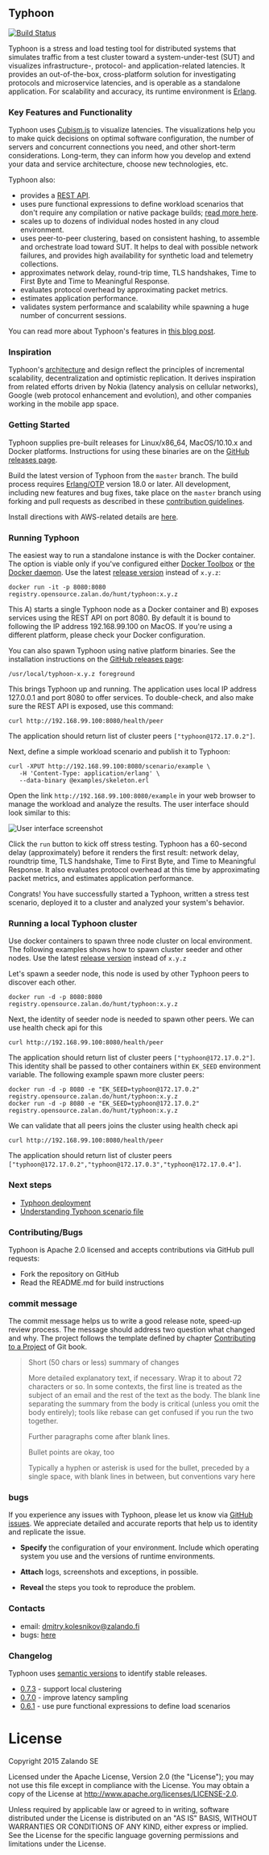 ## Typhoon

[![Build Status](https://secure.travis-ci.org/zalando/typhoon.svg?branch=master)](http://travis-ci.org/zalando/typhoon)

Typhoon is a stress and load testing tool for distributed systems that simulates traffic from a test cluster toward a system-under-test (SUT) and visualizes infrastructure-, protocol- and application-related latencies. It provides an out-of-the-box, cross-platform solution for investigating protocols and microservice latencies, and is operable as a standalone application. For scalability and accuracy, its runtime environment is [Erlang](http://www.erlang.org/).  

### Key Features and Functionality

Typhoon uses [Cubism.js](https://bost.ocks.org/mike/cubism/intro/#0) to visualize latencies. The visualizations help you to make quick decisions on optimal software configuration, the number of servers and concurrent connections you need, and other short-term considerations. Long-term, they can inform how you develop and extend your data and service architecture, choose new technologies, etc.

Typhoon also:
- provides a [REST API](https://github.com/zalando/typhoon/blob/master/docs/restapi.yaml).
- uses pure functional expressions to define workload scenarios that don't require any compilation or native package builds; [read more here](https://github.com/zalando/typhoon/blob/master/docs/scenario.md).
- scales up to dozens of individual nodes hosted in any cloud environment.
- uses peer-to-peer clustering, based on consistent hashing, to assemble and orchestrate load toward SUT. It helps to deal with possible network failures, and provides high availability for synthetic load and telemetry collections.
- approximates network delay, round-trip time, TLS handshakes, Time to First Byte and Time to Meaningful Response.
- evaluates protocol overhead by approximating packet metrics.
- estimates application performance.
- validates system performance and scalability while spawning a huge number of concurrent sessions.

You can read more about Typhoon's features in [this blog post](https://tech.zalando.de/blog/end-to-end-latency-challenges-for-microservices/).

### Inspiration

Typhoon's [architecture](docs/arch.md) and design reflect the principles of incremental scalability, decentralization and  optimistic replication. It derives inspiration from related efforts driven by Nokia (latency analysis on cellular networks), Google (web protocol enhancement and evolution), and other companies working in the mobile app space.

### Getting Started

Typhoon supplies pre-built releases for Linux/x86_64, MacOS/10.10.x and Docker platforms. Instructions for using these binaries are on the [GitHub releases page](https://github.com/zalando/typhoon/releases).

Build the latest version of Typhoon from the `master` branch. The build process requires [Erlang/OTP](http://www.erlang.org/downloads) version 18.0 or later. All development, including new features and bug fixes, take place on the `master` branch using forking and pull requests as described in these [contribution guidelines](docs/contribution.md).

Install directions with AWS-related details are [here](https://github.com/zalando/typhoon/blob/master/docs/install.md).

### Running Typhoon

The easiest way to run a standalone instance is with the Docker container. The option is viable only if you've configured either [Docker Toolbox](https://www.docker.com/products/docker-toolbox) or [the Docker daemon](https://docs.docker.com/engine/reference/commandline/dockerd/). Use the latest [release version](https://github.com/zalando/typhoon/releases) instead of `x.y.z`:

```
docker run -it -p 8080:8080 registry.opensource.zalan.do/hunt/typhoon:x.y.z
```

This A) starts a single Typhoon node as a Docker container and B) exposes services using the REST API on port 8080. By default it is bound to following the IP address 192.168.99.100 on MacOS. If you're using a different platform, please check your Docker configuration.  

You can also spawn Typhoon using native platform binaries. See the installation instructions on the [GitHub releases page](https://github.com/zalando/typhoon/releases):
```
/usr/local/typhoon-x.y.z foreground
```

This brings Typhoon up and running. The application uses local IP address 127.0.0.1 and port 8080 to offer services. To double-check, and also make sure the REST API is exposed, use this command:  

```
curl http://192.168.99.100:8080/health/peer
```
The application should return list of cluster peers `["typhoon@172.17.0.2"]`.   

Next, define a simple workload scenario and publish it to Typhoon:
```
curl -XPUT http://192.168.99.100:8080/scenario/example \
   -H 'Content-Type: application/erlang' \
   --data-binary @examples/skeleton.erl
```  

Open the link `http://192.168.99.100:8080/example` in your web browser to manage the workload and analyze the results. The user interface should look similar to this:  

![User interface screenshot](screenshot.png)

Click the `run` button to kick off stress testing. Typhoon has a 60-second delay (approximately) before it renders the first result: network delay, roundtrip time, TLS handshake, Time to First Byte, and Time to Meaningful Response. It also evaluates protocol overhead at this time by approximating packet metrics, and estimates application performance.

Congrats! You have successfully started a Typhoon, written a stress test scenario, deployed it to a cluster and analyzed your system's behavior.

### Running a local Typhoon cluster 

Use docker containers to spawn three node cluster on local environment. The following examples shows how to spawn cluster seeder and other nodes. Use the latest [release version](https://github.com/zalando/typhoon/releases) instead of `x.y.z`

Let's spawn a seeder node, this node is used by other Typhoon peers to discover each other.
```
docker run -d -p 8080:8080 registry.opensource.zalan.do/hunt/typhoon:x.y.z
``` 

Next, the identity of seeder node is needed to spawn other peers. We can use health check api for this 
```
curl http://192.168.99.100:8080/health/peer
```
The application should return list of cluster peers `["typhoon@172.17.0.2"]`. This identity shall be passed to other containers within `EK_SEED` environment variable. The following example spawn more cluster peers: 
```
docker run -d -p 8080 -e "EK_SEED=typhoon@172.17.0.2" registry.opensource.zalan.do/hunt/typhoon:x.y.z
docker run -d -p 8080 -e "EK_SEED=typhoon@172.17.0.2" registry.opensource.zalan.do/hunt/typhoon:x.y.z
``` 

We can validate that all peers joins the cluster using health check api 
```
curl http://192.168.99.100:8080/health/peer
```
The application should return list of cluster peers 
`["typhoon@172.17.0.2","typhoon@172.17.0.3","typhoon@172.17.0.4"]`.   


### Next steps

* [Typhoon deployment](docs/install.md)
* [Understanding Typhoon scenario file](docs/scenario.md)

### Contributing/Bugs

Typhoon is Apache 2.0 licensed and accepts contributions via GitHub pull requests:

* Fork the repository on GitHub
* Read the README.md for build instructions

### commit message

The commit message helps us to write a good release note, speed-up review process. The message should address two question what changed and why. The project follows the template defined by chapter [Contributing to a Project](http://git-scm.com/book/ch5-2.html) of Git book.

>
> Short (50 chars or less) summary of changes
>
> More detailed explanatory text, if necessary. Wrap it to about 72 characters or so. In some contexts, the first line is treated as the subject of an email and the rest of the text as the body. The blank line separating the summary from the body is critical (unless you omit the body entirely); tools like rebase can get confused if you run the two together.
> 
> Further paragraphs come after blank lines.
> 
> Bullet points are okay, too
> 
> Typically a hyphen or asterisk is used for the bullet, preceded by a single space, with blank lines in between, but conventions vary here
>


### bugs
If you experience any issues with Typhoon, please let us know via [GitHub issues](https://github.com/zalando/typhoon/issue). We appreciate detailed and accurate reports that help us to identity and replicate the issue. 

* **Specify** the configuration of your environment. Include which operating system you use and the versions of runtime environments. 

* **Attach** logs, screenshots and exceptions, in possible.

* **Reveal** the steps you took to reproduce the problem.


### Contacts

* email: dmitry.kolesnikov@zalando.fi
* bugs: [here](https://github.com/zalando/typhoon/issues) 

### Changelog

Typhoon uses [semantic versions](http://semver.org) to identify stable releases. 
 
* [0.7.3](https://github.com/zalando/typhoon/releases/tag/0.7.3) - support local clustering
* [0.7.0](https://github.com/zalando/typhoon/releases/tag/0.7.0) - improve latency sampling
* [0.6.1](https://github.com/zalando/typhoon/releases/tag/0.6.1) - use pure functional expressions to define load scenarios
  

# License

Copyright 2015 Zalando SE

Licensed under the Apache License, Version 2.0 (the "License"); you may not use this file except in compliance with the License. You may obtain a copy of the License at http://www.apache.org/licenses/LICENSE-2.0.

Unless required by applicable law or agreed to in writing, software distributed under the License is distributed on an "AS IS" BASIS, WITHOUT WARRANTIES OR CONDITIONS OF ANY KIND, either express or implied. See the License for the specific language governing permissions and limitations under the License.
